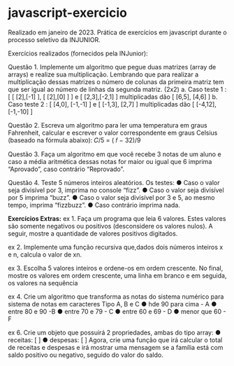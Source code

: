 # javascript-exercicio
Realizado em janeiro de 2023. Prática de exercícios em javascript durante o processo seletivo da INJUNIOR.

Exercícios realizados (fornecidos pela INJunior):

Questão 1. Implemente um algoritmo que pegue duas matrizes (array de arrays) e realize sua multiplicação. Lembrando que para realizar a multiplicação dessas matrizes o número de colunas da primeira matriz tem que ser
igual ao número de linhas da segunda matriz. (2x2)
a. Caso teste 1 : [ [ [2],[-1] ], [ [2],[0] ] ] e [ [2,3],[-2,1] ] multiplicadas dão [ [6,5], [4,6] ]
b. Caso teste 2 : [ [4,0], [-1,-1] ] e [ [-1,3], [2,7] ] multiplicadas dão [ [-4,12], [-1,-10] ]


Questão 2. Escreva um algoritmo para ler uma temperatura em graus Fahrenheit, calcular e escrever o valor correspondente em graus Celsius (baseado na fórmula abaixo):
𝐶/5 = ( 𝑓 − 32)/9


Questão 3. Faça um algoritmo em que você recebe 3 notas de um aluno e caso a média aritmética dessas notas for maior ou igual que 6 imprima “Aprovado”, caso contrário “Reprovado”.


Questão 4. Teste 5 números inteiros aleatórios. Os testes:
● Caso o valor seja divisível por 3, imprima no console “fizz”.
● Caso o valor seja divisível por 5 imprima “buzz”.
● Caso o valor seja divisível por 3 e 5, ao mesmo tempo, imprima
“fizzbuzz”.
● Caso contrário imprima nada.


<b>Exercícios Extras:</b>
ex 1. Faça um programa que leia 6 valores. Estes valores são somente negativos ou positivos (desconsidere os valores nulos). A seguir, mostre a quantidade de valores positivos digitados.


ex 2. Implemente uma função recursiva que,dados dois números inteiros x e n, calcula o valor de xn.


ex 3. Escolha 5 valores inteiros e ordene-os em ordem crescente. No final, mostre os valores em ordem crescente, uma linha em branco e em seguida, os valores na sequência


ex 4. Crie um algoritmo que transforma as notas do sistema numérico para
sistema de notas em caracteres Tipo A, B e C
● hde 90 para cima - A
● entre 80 e 90 -B
● entre 70 e 79 - C
● entre 60 e 69 - D
● menor que 60 - F


ex 6. Crie um objeto que possuirá 2 propriedades, ambas do tipo array:
● receitas: [ ]
● despesas: [ ]
Agora, crie uma função que irá calcular o total de receitas e despesas e
irá mostrar uma mensagem se a família está com
saldo positivo ou negativo, seguido do valor do saldo.
